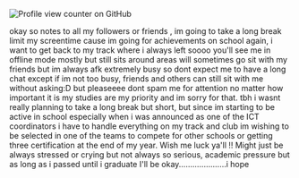 ![Profile view counter on GitHub](https://komarev.com/ghpvc/?username=PromiseEverlasting&color=e7d195&style=for-the-badge&label=(ˉ﹃ˉ))

okay so notes to all my followers or friends , im going to take a long break limit my screentime cause im going for achievements on school again, i want to get back to my track where i always left soooo you'll see me in offline mode mostly but still sits around areas
will sometimes go sit with my friends but im always afk extremely busy so dont expect me to have a long chat except if im not too busy, friends and others can still sit with me without asking:D but pleaseeee dont spam me for attention no matter how important it is my studies are my priority and im sorry for that. tbh i wasnt really planning to take a long break but short, but since im starting to be active in school especially when i was announced as one of the ICT coordinators i have to handle everything on my track and club im wishing to be selected in one of the teams to compete for other schools or getting three certification at the end of my year. Wish me luck ya'll !! Might just be always stressed or crying but not always so serious, academic pressure but as long as i passed until i graduate I'll be okay.....................i hope 

















